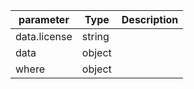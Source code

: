 | parameter | Type | Description |
| ----------- | ----------- |----------- |
| data.license  |  string  |    |
| data  |  object  |    |
| where  |  object  |    |